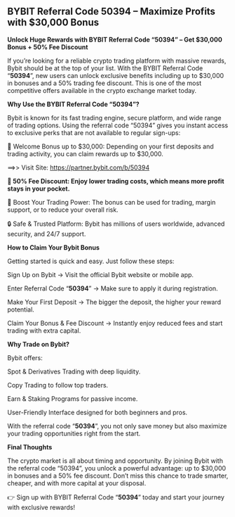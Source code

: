 ## BYBIT Referral Code 50394 – Maximize Profits with $30,000 Bonus

**Unlock Huge Rewards with BYBIT Referral Code “50394” – Get $30,000 Bonus + 50% Fee Discount**

If you’re looking for a reliable crypto trading platform with massive rewards, Bybit should be at the top of your list. With the BYBIT Referral Code “**50394**”, new users can unlock exclusive benefits including up to $30,000 in bonuses and a 50% trading fee discount. This is one of the most competitive offers available in the crypto exchange market today.

**Why Use the BYBIT Referral Code “50394”?**

Bybit is known for its fast trading engine, secure platform, and wide range of trading options. Using the referral code “50394” gives you instant access to exclusive perks that are not available to regular sign-ups:

🎁 Welcome Bonus up to $30,000: Depending on your first deposits and trading activity, you can claim rewards up to $30,000.

==>> Visit Site: https://partner.bybit.com/b/50394

**💸 50% Fee Discount: Enjoy lower trading costs, which means more profit stays in your pocket.**

🚀 Boost Your Trading Power: The bonus can be used for trading, margin support, or to reduce your overall risk.

🔒 Safe & Trusted Platform: Bybit has millions of users worldwide, advanced security, and 24/7 support.

**How to Claim Your Bybit Bonus**

Getting started is quick and easy. Just follow these steps:

Sign Up on Bybit → Visit the official Bybit website or mobile app.

Enter Referral Code “**50394**” → Make sure to apply it during registration.

Make Your First Deposit → The bigger the deposit, the higher your reward potential.

Claim Your Bonus & Fee Discount → Instantly enjoy reduced fees and start trading with extra capital.

**Why Trade on Bybit?**

Bybit offers:

Spot & Derivatives Trading with deep liquidity.

Copy Trading to follow top traders.

Earn & Staking Programs for passive income.

User-Friendly Interface designed for both beginners and pros.

With the referral code “**50394**”, you not only save money but also maximize your trading opportunities right from the start.

**Final Thoughts**

The crypto market is all about timing and opportunity. By joining Bybit with the referral code “50394”, you unlock a powerful advantage: up to $30,000 in bonuses and a 50% fee discount. Don’t miss this chance to trade smarter, cheaper, and with more capital at your disposal.

👉 Sign up with BYBIT Referral Code “**50394**” today and start your journey with exclusive rewards!
